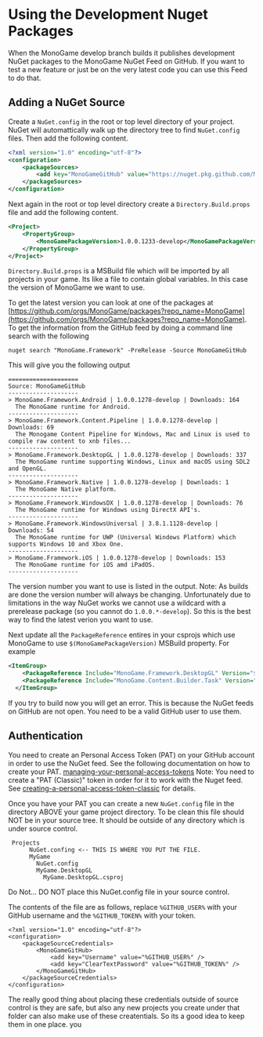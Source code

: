 # Using the Development Nuget Packages

When the MonoGame develop branch builds it publishes development NuGet packages to the 
MonoGame NuGet Feed on GitHub. If you want to test a new feature or just be on the 
very latest code you can use this Feed to do that. 

## Adding a NuGet Source 

Create a `NuGet.config` in the root or top level directory of your project.
NuGet will automattically walk up the directory tree to find `NuGet.config` files. 
Then add the following content.

```xml
<?xml version="1.0" encoding="utf-8"?>
<configuration>
    <packageSources>
        <add key="MonoGameGitHub" value="https://nuget.pkg.github.com/MonoGame/index.json" />
    </packageSources>
</configuration>
```

Next again in the root or top level directory create a `Directory.Build.props` file and add the following content.

```xml
<Project>
    <PropertyGroup>
        <MonoGamePackageVersion>1.0.0.1233-develop</MonoGamePackageVersion>
    </PropertyGroup>
</Project>
```
`Directory.Build.props` is a MSBuild file which will be imported by all projects in your game. 
Its like a file to contain global variables. In this case the version of MonoGame we want to use.

To get the latest version you can look at one of the packages at [https://github.com/orgs/MonoGame/packages?repo_name=MonoGame](https://github.com/orgs/MonoGame/packages?repo_name=MonoGame). To get the information from the GitHub feed by doing a command line search with the following

```CLI
nuget search "MonoGame.Framework" -PreRelease -Source MonoGameGitHub
```

This will give you the following output 

```
====================
Source: MonoGameGitHub
--------------------
> MonoGame.Framework.Android | 1.0.0.1278-develop | Downloads: 164
  The MonoGame runtime for Android.
--------------------
> MonoGame.Framework.Content.Pipeline | 1.0.0.1278-develop | Downloads: 69
  The Monogame Content Pipeline for Windows, Mac and Linux is used to compile raw content to xnb files...
--------------------
> MonoGame.Framework.DesktopGL | 1.0.0.1278-develop | Downloads: 337
  The MonoGame runtime supporting Windows, Linux and macOS using SDL2 and OpenGL.
--------------------
> MonoGame.Framework.Native | 1.0.0.1278-develop | Downloads: 1
  The MonoGame Native platform.
--------------------
> MonoGame.Framework.WindowsDX | 1.0.0.1278-develop | Downloads: 76
  The MonoGame runtime for Windows using DirectX API's.
--------------------
> MonoGame.Framework.WindowsUniversal | 3.8.1.1128-develop | Downloads: 54
  The MonoGame runtime for UWP (Universal Windows Platform) which supports Windows 10 and Xbox One.
--------------------
> MonoGame.Framework.iOS | 1.0.0.1278-develop | Downloads: 153
  The MonoGame runtime for iOS amd iPadOS.
--------------------
```

The version number you want to use is listed in the output.
Note: As builds are done the version number will always be changing. Unfortunately due to limitations in the way NuGet works we cannot 
use a wildcard with a prerelease package (so you cannot do `1.0.0.*-develop`). So this is the best way to find the latest verion you want to use.

Next update all the `PackageReference` entires in your csprojs which use MonoGame to use `$(MonoGamePackageVersion)` MSBuild property.
For example

```xml
<ItemGroup>
    <PackageReference Include="MonoGame.Framework.DesktopGL" Version="$(MonoGamePackageVersion)" />
    <PackageReference Include="MonoGame.Content.Builder.Task" Version="$(MonoGamePackageVersion)" />
  </ItemGroup>
```

If you try to build now you will get an error. This is because the NuGet feeds on GitHub are not open. You need
to be a valid GitHub user to use them. 

## Authentication

You need to create an Personal Access Token (PAT) on your GitHub account in order to use the NuGet feed.
See the following documentation on how to create your PAT. 
[managing-your-personal-access-tokens](https://docs.github.com/en/authentication/keeping-your-account-and-data-secure/managing-your-personal-access-tokens)
Note: You need to create a "PAT (Classic)" token in order for it to work with the Nuget feed. See [creating-a-personal-access-token-classic](https://docs.github.com/en/authentication/keeping-your-account-and-data-secure/managing-your-personal-access-tokens#creating-a-personal-access-token-classic) for details.

Once you have your PAT you can create a new `NuGet.config` file in the directory ABOVE your game project directory.
To be clean this file should NOT be in your source tree. It should be outside of any directory which is under source control.

```
 Projects
      NuGet.confing <-- THIS IS WHERE YOU PUT THE FILE.
      MyGame
        NuGet.config
        MyGame.DesktopGL
          MyGame.DesktopGL.csproj

```
Do Not... DO NOT place this NuGet.config file in your source control. 

The contents of the file are as follows, replace `%GITHUB_USER%` with your GitHub username and the `%GITHUB_TOKEN%` with your token.

```
<?xml version="1.0" encoding="utf-8"?>
<configuration>
    <packageSourceCredentials>
        <MonoGameGitHub>
            <add key="Username" value="%GITHUB_USER%" />
            <add key="ClearTextPassword" value="%GITHUB_TOKEN%" />
        </MonoGameGitHub>
    </packageSourceCredentials>
</configuration>
```

The really good thing about placing these credentials outside of source control is they are safe, but also any
new projects you create under that folder can also make use of these createntials. So its a good idea to keep them in one place. 
you
